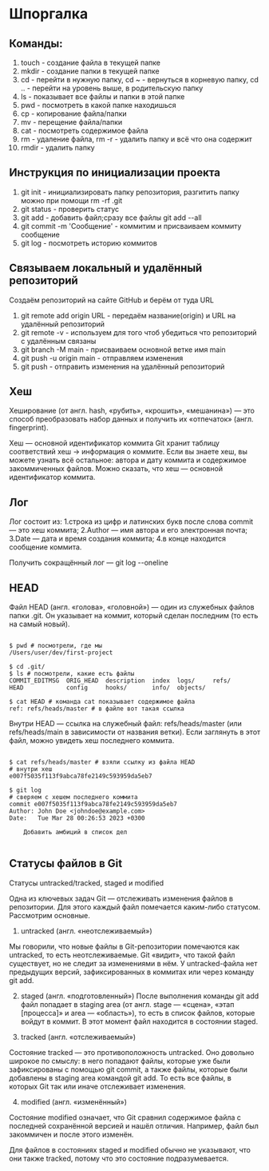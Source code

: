 # Шпоргалка

## Команды:
1. touch - создание файла в текущей папке
2. mkdir - создание папки в текущей папке
3. cd - перейти в нужную папку, cd ~ - вернуться в корневую папку, cd .. - перейти на уровень выше, в родительскую папку
4. ls - показывает все файлы и папки в этой папке
5. pwd - посмотреть в какой папке находишься
6. cp - копирование файла/папки
7. mv - перещение файла/папки
8. cat - посмотреть содержимое файла
9. rm - удаление файла, rm -r - удалить папку и всё что она содержит
10. rmdir - удалить папку

## Инструкция по инициализации проекта

1. git init - инициализировать папку репозитория, разгитить папку можно при помощи rm -rf .git
2. git status - проверить статус
3. git add - добавить файл;сразу все файлы git add --all
4. git commit -m 'Сообщение' - коммитим и присваиваем коммиту сообщение
5. git log - посмотреть историю коммитов
   
## Связываем локальный и удалённый репозиторий
Создаём репозиторий на сайте GitHub и берём от туда URL

1. git remote add origin URL - передаём название(origin) и URL на удалённый репозиторий
2. git remote -v - используем для того чтоб убедиться что репозиторий с удалённым связаны
3. git branch -M main - присваиваем основной ветке имя main
4. git push -u origin main - отправляем изменения
5. git push - отправить изменения на удалённый репозиторий

## Хеш

Хеширование (от англ. hash, «рубить», «крошить», «мешанина») — это способ преобразовать набор данных и получить их «отпечаток» (англ. fingerprint).
 
Хеш — основной идентификатор коммита
Git хранит таблицу соответствий хеш → информация о коммите. Если вы знаете хеш, вы можете узнать всё остальное: автора и дату коммита и содержимое закоммиченных файлов. Можно сказать, что хеш — основной идентификатор коммита.

## Лог

Лог состоит из:
1.строка из цифр и латинских букв после слова commit — это хеш коммита;
2.Author — имя автора и его электронная почта;
3.Date — дата и время создания коммита;
4.в конце находится сообщение коммита.

Получить сокращённый лог — git log --oneline

## HEAD

Файл HEAD (англ. «голова», «головной») — один из служебных файлов папки .git. Он указывает на коммит, который сделан последним (то есть на самый новый).

``` 

$ pwd # посмотрели, где мы
/Users/user/dev/first-project

$ cd .git/
$ ls # посмотрели, какие есть файлы
COMMIT_EDITMSG  ORIG_HEAD  description  index  logs/     refs/
HEAD            config     hooks/       info/  objects/

$ cat HEAD # команда cat показывает содержимое файла
ref: refs/heads/master # в файле вот такая ссылка

```

Внутри HEAD — ссылка на служебный файл: refs/heads/master (или refs/heads/main в зависимости от названия ветки). Если заглянуть в этот файл, можно увидеть хеш последнего коммита.

```

$ cat refs/heads/master # взяли ссылку из файла HEAD
# внутри хеш
e007f5035f113f9abca78fe2149c593959da5eb7

$ git log 
# сверяем с хешем последнего коммита
commit e007f5035f113f9abca78fe2149c593959da5eb7
Author: John Doe <johndoe@example.com>
Date:   Tue Mar 28 00:26:53 2023 +0300

    Добавить амбиций в список дел


```

## Статусы файлов в Git

Статусы untracked/tracked, staged и modified

Одна из ключевых задач Git — отслеживать изменения файлов в репозитории. Для этого каждый файл помечается каким-либо статусом. Рассмотрим основные.

1. untracked (англ. «неотслеживаемый»)

Мы говорили, что новые файлы в Git-репозитории помечаются как untracked, то есть неотслеживаемые. Git «видит», что такой файл существует, но не следит за изменениями в нём. У untracked-файла нет предыдущих версий, зафиксированных в коммитах или через команду git add.

2. staged (англ. «подготовленный»)
  После выполнения команды git add файл попадает в staging area (от англ. stage — «сцена», «этап [процесса]» и area — «область»), то есть в список файлов, которые войдут в коммит. В этот момент файл находится в состоянии staged.

3. tracked (англ. «отслеживаемый»)

Состояние tracked — это противоположность untracked. Оно довольно широкое по смыслу: в него попадают файлы, которые уже были зафиксированы с помощью git commit, а также файлы, которые были добавлены в staging area командой git add. То есть все файлы, в которых Git так или иначе отслеживает изменения.

4. modified (англ. «изменённый»)

Состояние modified означает, что Git сравнил содержимое файла с последней сохранённой версией и нашёл отличия. Например, файл был закоммичен и после этого изменён.

 Для файлов в состояниях staged и modified обычно не указывают, что они также tracked, потому что это состояние подразумевается.


